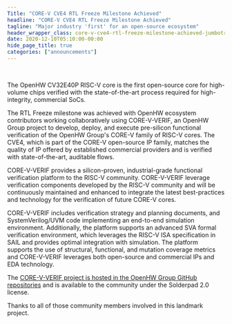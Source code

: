 ```yaml
---
Title: "CORE-V CVE4 RTL Freeze Milestone Achieved"
headline: "CORE-V CVE4 RTL Freeze Milestone Achieved"
tagline: "Major industry 'first' for an open-source ecosystem"
header_wrapper_class: core-v-cve4-rtl-freeze-milestone-achieved-jumbotron-class
date: 2020-12-10T05:10:00-00:00
hide_page_title: true
categories: ["announcements"]
---
```


<br />

The OpenHW CV32E40P RISC-V core is the first open-source core for high-volume chips verified with the state-of-the-art process required for high-integrity, commercial SoCs.

The RTL Freeze milestone was achieved with OpenHW ecosystem contributors working collaboratively using CORE-V-VERIF, an OpenHW Group project to develop, deploy, and execute pre-silicon functional verification of the OpenHW Group's CORE-V family of RISC-V cores. The CVE4, which is part of the CORE-V open-source IP family, matches the quality of IP offered by established commercial providers and is verified with state-of-the-art, auditable flows.

CORE-V-VERIF provides a silicon-proven, industrial-grade functional verification platform to the RISC-V community. CORE-V-VERIF leverage verification components developed by the RISC-V community and will be continuously maintained and enhanced to integrate the latest best-practices and technology for the verification of future CORE-V cores.

CORE-V-VERIF includes verification strategy and planning documents, and SystemVerilog/UVM code implementing an end-to-end simulation environment. Additionally, the platform supports an advanced SVA formal verification environment, which leverages the RISC-V ISA specification in SAIL and provides optimal integration with simulation. The platform supports the use of structural, functional, and mutation coverage metrics and CORE-V-VERIF leverages both open-source and commercial IPs and EDA technology.

The [CORE-V-VERIF project is hosted in the OpenHW Group GitHub repositories](https://github.com/openhwgroup/core-v-verif) and is available to the community under the Solderpad 2.0 license.

Thanks to all of those community members involved in this landmark project.